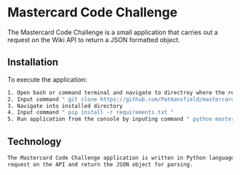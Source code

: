 # Mastercard Code Challenge

The Mastercard Code Challenge is a small application that carries out a request on the Wiki API to return a 
JSON formatted object.

## Installation

To execute the application:

```bash
1. Open bash or command terminal and navigate to directroy where the repository it to be cloned to.  
2. Input command " git clone https://github.com/Patmansfield/mastercard_code_challenge.git "
3. Navigate into installed directory
4. Input command " pip install -r requirements.txt "
5. Run application from the console by inputing command " python mastercard_code_challenge.py "
```

## Technology

```bash
The Mastercard Code Challenge application is written in Python language and utilises the Requests module to execute the 
request on the API and return the JSON object for parsing.
```
